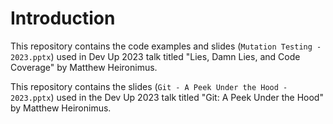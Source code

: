 # Introduction 

This repository contains the code examples and slides (`Mutation Testing - 2023.pptx`) used in Dev Up 2023 talk titled "Lies, Damn Lies, and Code Coverage" by Matthew Heironimus.

This repository contains the slides (`Git - A Peek Under the Hood - 2023.pptx`) used in the Dev Up 2023 talk titled "Git: A Peek Under the Hood" by Matthew Heironimus. 
